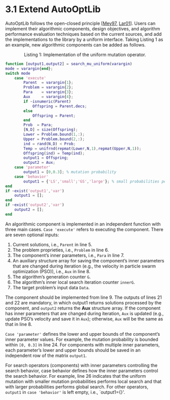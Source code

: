 # 3.1 Extend AutoOptLib

AutoOptLib follows the open-closed principle [[Mey97](../References/ref.html#Mey97), [Lar01](../References/ref.html#Lar01)]. Users can implement their algorithmic components, design objectives, and algorithm performance evaluation techniques based on the current
sources, and add the implementations to the library by a uniform interface. Taking Listing 1 as an
example, new algorithmic components can be added as follows.

<a name="listing1"></a>
<div style="text-align: center;">Listing 1: Implementation of the uniform mutation operator.</div>

```matlab
function [output1,output2] = search_mu_uniform(varargin)
mode = varargin{end};
switch mode
    case 'execute'
        Parent  = varargin{1};
        Problem = varargin{2};
        Para    = varargin{3};
        Aux     = varargin{4};
        if ~isnumeric(Parent)
            Offspring = Parent.decs;
        else
            Offspring = Parent;
        end
        Prob  = Para;
        [N,D] = size(Offspring);      
        Lower = Problem.bound(1,:);
        Upper = Problem.bound(2,:);
        ind = rand(N,D) < Prob;
        Temp = unifrnd(repmat(Lower,N,1),repmat(Upper,N,1));
        Offspring(ind) = Temp(ind);
        output1 = Offspring;
        output2 = Aux;   
    case 'parameter'
        output1 = [0,0.3]; % mutation probability 
    case 'behavior'
        output1 = {'LS','small';'GS','large'}; % small probabilities perform local search
end
if ~exist('output1','var')
    output1 = [];
end
if ~exist('output2','var')
    output2 = [];
end

```


An algorithmic component is implemented in an independent function with three main cases.
`Case 'execute'` refers to executing the component. There are seven optional inputs:
1. Current solutions, i.e., `Parent` in line 5.
2. The problem proprieties, i.e., `Problem` in line 6.
3. The component’s inner parameters, i.e., `Para` in line 7.
4. An auxiliary structure array for saving the component’s inner parameters that are changed during
iteration (e.g., the velocity in particle swarm optimization (PSO)), i.e., `Aux` in line 8.
5. The algorithm’s generation counter `G`.
6. The algorithm’s inner local search iteration counter `innerG`.
7. The target problem’s input data `Data`.

The component should be implemented from line 9. The outputs of lines 21 and 22 are mandatory, in
which output1 returns solutions processed by the component, and `output2` returns the **Aux** structure
array. If the component has inner parameters that are changed during iteration, `Aux` is updated (e.g.,
update PSO’s velocity and save it in `Aux`); otherwise, `Aux` will be the same as that in line 8.

`Case 'parameter'` defines the lower and upper bounds of the component’s inner parameter values. For
example, the mutation probability is bounded within `[0, 0.3]` in line 24. For components with multiple
inner parameters, each parameter’s lower and upper bounds should be saved in an independent row of
the matrix `output1`.

For search operators (components) with inner parameters controlling the search behavior, case
behavior defines how the inner parameters control the search behavior. For example, line 26 indicates that the uniform mutation with smaller mutation probabilities performs local search and that with
larger probabilities performs global search. For other operators, `output1` in `case 'behavior'` is left empty, i.e., `output1={}'.



